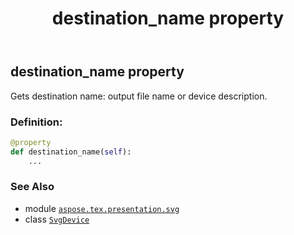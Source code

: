 ﻿---
title: destination_name property
second_title: Aspose.TeX for Python via .NET API References
description: 
type: docs
weight: 200
url: /python-net/aspose.tex.presentation.svg/svgdevice/destination_name/
is_root: false
---

## destination_name property


Gets destination name: output file name or device description.
### Definition:
```python
@property
def destination_name(self):
    ...
```

### See Also
* module [`aspose.tex.presentation.svg`](../../)
* class [`SvgDevice`](/tex/python-net/aspose.tex.presentation.svg/svgdevice)
